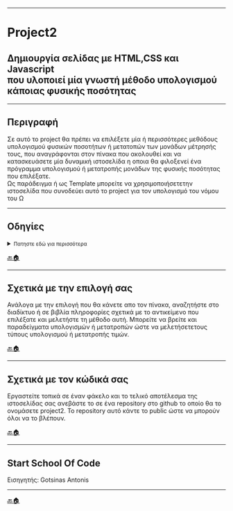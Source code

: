 --------------------------------------------------------------------------------------------------------------


# Project2 #
## Δημιουργία σελίδας με HTML,CSS και Javascript <br/> που υλοποιεί μία γνωστή μέθοδο υπολογισμού κάποιας φυσικής ποσότητας ##


----------------------------------------------------------------------------------------------------------------

## Περιγραφή ## 

Σε αυτό το project θα πρέπει να επιλέξετε μία ή περισσότερες μεθόδους υπολογισμού φυσικών ποσοτήτων ή μετατοπών των μονάδων μέτρησής τους, 
που αναγράφονται στον πίνακα που ακολουθεί και να κατασκευάσετε μία δυναμική ιστοσελίδα η οποια θα φιλοξενεί ένα πρόγραμμα υπολογισμού ή μετατροπής 
μονάδων της φυσικής ποσότητας που επιλέξατε.<br/>
Ως παράδειγμα ή ως Template μπορείτε να χρησιμοποιήσετετην ιστοσελίδα που συνοδεύει αυτό το project για  τον υπολογισμό του νόμου του Ω

----------------------------------------------------------------------------------------------------------------

## Οδηγίες ##

<details>
<summary> <small>Πατηστε εδώ για περισσότερα</small></summary>

1. Για την φυσική ποσότητα που θα επιλέξετε πρέπει να δημιουργήσετε ένα αρχείο javascript με  κατάληξη .js <br/>
και  μέσα  σε  αυτό να  υλοποιήσετε  μία  συνάρτηση υπολογισμού ή μετατροπής μονάδωναυτής της φυσικής ποσότητας<br/>
η οποία θα δέχεται παραμέτρους γνωστών μεταβλητών και θα επιστρέφει το αποτέλεσμα του υπολογισμού ή της μετατροπής. <br/>
Το όνομα του αρχείου είναι δική σας επιλογή.

2. Για το αρχείο που περιέχει τις συναρτήσεις να δημιουργήσετε ένα αρχείο κειμένου ή άλλης μορφής της επιλογής σας <br/>
μέσα στο οποίο θα γράψετε ένα reference της συνάρτησης  ή  των  συναρτήσεων  που  υλοποιήσατε  μέσα  στο  αρχείο js. <br/>
Χρησιμοποιήστε το αρχείο OhmsReference.txt που συνοδεύει το παράδειγμα με το νόμο του Ωμ <br/>
για να πάρετε μία ιδέα πως πρεπει να δημιουργήσετε αυτό το reference.<br/>

3. Η ιστοσελίδασας που θα φιλοξενήσει το πρόγραμμα υπολογισμού της φυσικής ποσότητας πουεπιλέξατε θα πρέπει να έχει ένα γραφικό περιβάλλον διεπαφής 
με το χρήστη μέσω του οποίου αυτός θα μπορεί να εισαγάγει τις γνωστές τιμές των παραμέτρων που θα λάβουν μέρος στη συνάρτηση υπολογισμού ή μετατροπής 
και με το πάτημα κάποιου πλήκτρου να εκτελείται ο υπολογισμός και το αποτέλεσμα να εμφανίζεται σε κάποιο στοιχείο της επιλογής σας.<br/> 
Πάρτε ως παράδειγμα τη σελίδα index.htmlπουσυνοδεύει το παράδειγμα με το νόμο του Ωμ.<br/>
***ΜΗΝ ΞΕΧΑΣΕΤΕ*** να γράψετε ένα μικρό κομμάτι θεωρίας που σχετίζεται με τους τύπους και τις τεχνικές που χρησιμοποιήσατε.

4. Η μορφοποίηση cssκαι ο σχηματισμός της σελίδας σας είναι καθαρά δική σας επιλογή απλά προσπαθήστε να κάνετε τη σελίδα σας όσο πιο λειτουργική και ευπαρουσίαστη μπορείτε.


| α/α | Πίνακας επιλογής μεθόδων υπολογισμού φυσικών ποσοτήτων  | Εφαρμογή |
| :--- | :---: | :---: |
| 1 | Υπολογισμός Εμβαδού Τριγώνου | [script1.js](#script1) |
| 2 | Υπολογισμός Εμβαδού επιφάνειας κύκλου | [script2.js](#script2) |
| 3 | Υπολογισμός Εμβαδού Τετράπλευρου | [script3.js](#script3) |
| 4 | Υπολογισμός Εμβαδού ορθογωνίου παραλληλογράμμου | [script4.js](#script4) |
| 5 | Υπολογισμός Εμβαδού ορθογωνίου Τριγώνου | [script5.js](#script5) |
| 6 | Υπολογισμός Εμβαδού Ρόμβου | [script6.js](#script6) |
| 7 | Μετατροπή μονάδων μέτρησης θερμοκρασίας από Κελσίου -Κελβιν -Φαρεναϊτ | [script7.js](#script7) |
| 8 | Υπολογισμός απόστασης δύο σημείων στο καρτεσιανό επίπεδο (2 διαστάσεις) | [script8.js](#script8) |
| 9 | Υπολογισμός διακρίνουσας | [script9.js](#script9) |
| 10 | Μετατροπές μονάδων μέτρησηςταχύτητας | [script10.js](#script10) |
| 11 | Υπολογισμός Συχνότητας απο περίοδο και αντίστροφα | [script11.js](#script1) |
| 12 | Υπολογισμός περιόδου απλού εκκρεμούς | [script12.js](#script12) |
| 13 | Υπολογισμός μέσης ταχύτητας | [script13.js](#script13) |
| 14 | Υπολογισμός ταχύτητας στην ευθύγραμμη ομαλή κίνηση | [script14.js](#script14) |
| 15 | Υπολογισμός όγκου παραλληλεπίπεδου | [script15.js](#script15) |
| 16 | Υπολογισμός όγκου υγρού σε ορθογώνια δεξαμενή | [script16.js](#script16) |
| 17 | Μετατροπές μονάδων μέτρησης απόστασης nm, μm, mm, cm, m, kmκ.α. | [script17.js](#script17) |
| 18 | Μετατροπές μονάδων μέτρησης τάσης και έντασης του ρεύματος | [script18.js](#script18) |
| 19 | Υπολογισμός τόκων και τόκων υπερημερίας | [script19.js](#script19) |
| 20 | Υπολογισμός χρόνου που πέρασε μεταξύ δύο ημερομηνιών | [script20.js](#script20) |
| 21 | Υπολογισμός οικονομικών μεγεθών της επιλογής σας  | [script21.js](#script21) |
| 22 | Υπολογισμός ποσοστών  | [script22.js](#script1) |

#### Επιλέξτε το δικό σας υπολογισμό ή μετατροπή μονάδων που μπορεί να γνωρίζεται από τις σπουδές σας αλλιώς αναζητήστε στο διαδίκτυο διάφορα είδη υπολογισμών και μετατροπών που θα μπορούσατε να τα εφαρμόσετε σε αυτό το project


</details>




[🔙🏠](#project2)

----------------------------------------------------------------------------------------------------------------

## Σχετικά με την επιλογή σας ##

Ανάλογα με την επιλογή που θα κάνετε απο τον πίνακα, αναζητήστε στο διαδίκτυο ή σε βιβλία πληροφορίες σχετικά με το αντικείμενο που επιλέξατε 
και μελετήστε τη μέθοδο αυτή. Μπορείτε να βρείτε και παραδείγματα υπολογισμών ή μετατροπών ώστε να μελετήσετετους τύπους υπολογισμού ή μετατροπής τιμών.

[🔙🏠](#project2)

----------------------------------------------------------------------------------------------------------------

## Σχετικά με τον κώδικά σας ##

Εργαστείτε τοπικά σε έναν φάκελο και το τελικό αποτέλεσμα της ιστοσελίδας σας ανεβάστε το σε ένα repository στο github το οποίο θα το ονομάσετε project2.
Το repository αυτό κάντε το public ώστε να μπορούν όλοι να το βλέπουν.

[🔙🏠](#project2)

----------------------------------------------------------------------------------------------------------------

## Start School Of Code ##
Εισηγητής: Gotsinas Antonis

----------------------------------------------------------------------------------------------------------------

[🔙🏠](#project2)

